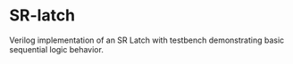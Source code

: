 # SR-latch
Verilog implementation of an SR Latch with testbench demonstrating basic sequential logic behavior.
